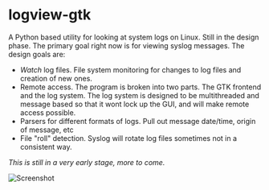 logview-gtk
===========

A Python based utility for looking at system logs on Linux. Still in the design
phase. The primary goal right now is for viewing syslog messages. The design 
goals are:

 - *Watch* log files. File system monitoring for changes to log files and
 creation of new ones.
 - Remote access. The program is broken into two parts. The GTK frontend and 
 the log system. The log system is designed to be multithreaded and message
 based so that it wont lock up the GUI, and will make remote access possible.
 - Parsers for different formats of logs. Pull out message date/time, origin of
 message, etc
 - File "roll" detection. Syslog will rotate log files sometimes not in a
 consistent way.

*This is still in a very early stage, more to come.*
 
![Screenshot](/../screenshots/logview-gtk.png?raw=true "Early screenshot")

